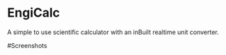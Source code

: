 # EngiCalc

A simple to use scientific calculator with an inBuilt realtime unit converter.

#Screenshots
<p  align="center>
<img src="https://github.com/Adityap88/EngiCalc/blob/master/Screenshots/Calculator.png" width="200" height="400" />
                                                                                                               </p>
 <p  align="center>
<img src="https://github.com/Adityap88/EngiCalc/blob/master/Screenshots/Nav_Drawer.png" width="200" height="400" />
  </p>
   <p  align="center>
<img src="https://github.com/Adityap88/EngiCalc/blob/master/Screenshots/Unit_Converter.png" width="200" height="400" />
  </p>                                                                                               

